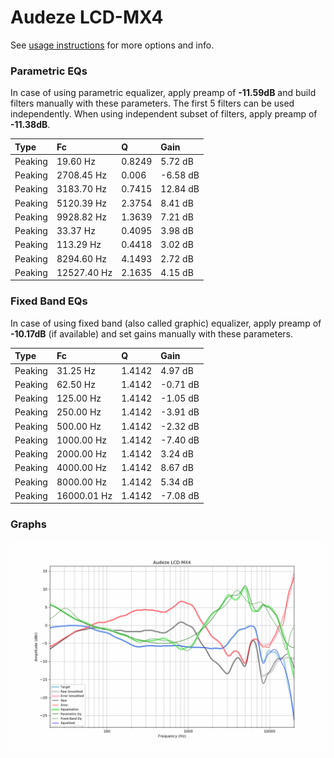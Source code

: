 # Audeze LCD-MX4
See [usage instructions](https://github.com/jaakkopasanen/AutoEq#usage) for more options and info.

### Parametric EQs
In case of using parametric equalizer, apply preamp of **-11.59dB** and build filters manually
with these parameters. The first 5 filters can be used independently.
When using independent subset of filters, apply preamp of **-11.38dB**.

| Type    | Fc          |      Q | Gain     |
|:--------|:------------|:-------|:---------|
| Peaking | 19.60 Hz    | 0.8249 | 5.72 dB  |
| Peaking | 2708.45 Hz  | 0.006  | -6.58 dB |
| Peaking | 3183.70 Hz  | 0.7415 | 12.84 dB |
| Peaking | 5120.39 Hz  | 2.3754 | 8.41 dB  |
| Peaking | 9928.82 Hz  | 1.3639 | 7.21 dB  |
| Peaking | 33.37 Hz    | 0.4095 | 3.98 dB  |
| Peaking | 113.29 Hz   | 0.4418 | 3.02 dB  |
| Peaking | 8294.60 Hz  | 4.1493 | 2.72 dB  |
| Peaking | 12527.40 Hz | 2.1635 | 4.15 dB  |

### Fixed Band EQs
In case of using fixed band (also called graphic) equalizer, apply preamp of **-10.17dB**
(if available) and set gains manually with these parameters.

| Type    | Fc          |      Q | Gain     |
|:--------|:------------|:-------|:---------|
| Peaking | 31.25 Hz    | 1.4142 | 4.97 dB  |
| Peaking | 62.50 Hz    | 1.4142 | -0.71 dB |
| Peaking | 125.00 Hz   | 1.4142 | -1.05 dB |
| Peaking | 250.00 Hz   | 1.4142 | -3.91 dB |
| Peaking | 500.00 Hz   | 1.4142 | -2.32 dB |
| Peaking | 1000.00 Hz  | 1.4142 | -7.40 dB |
| Peaking | 2000.00 Hz  | 1.4142 | 3.24 dB  |
| Peaking | 4000.00 Hz  | 1.4142 | 8.67 dB  |
| Peaking | 8000.00 Hz  | 1.4142 | 5.34 dB  |
| Peaking | 16000.01 Hz | 1.4142 | -7.08 dB |

### Graphs
![](./Audeze%20LCD-MX4.png)